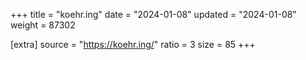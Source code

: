+++
title = "koehr.ing"
date = "2024-01-08"
updated = "2024-01-08"
weight = 87302

[extra]
source = "https://koehr.ing/"
ratio = 3
size = 85
+++
